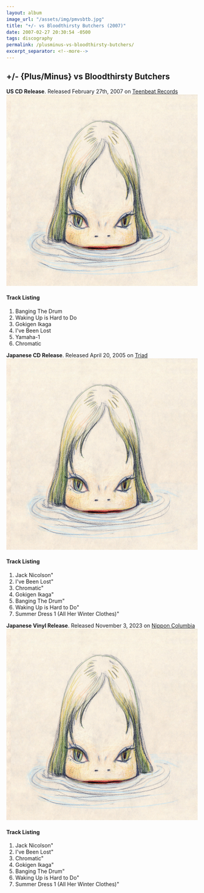 ```yaml
---
layout: album
image_url: "/assets/img/pmvsbtb.jpg"
title: "+/- vs Bloodthirsty Butchers (2007)"
date: 2007-02-27 20:30:54 -0500
tags: discography
permalink: /plusminus-vs-bloodthirsty-butchers/
excerpt_separator: <!--more-->
---
```


<!--more-->

## +/- {Plus/Minus} vs Bloodthirsty Butchers

<div id="container">
    <div id="release-info">
        <b>US CD Release</b>. Released February 27th, 2007 on <a href="https://www.teenbeatrecords.com/items/383.html">Teenbeat Records</a>
    </div>
    <div id="release-container">
        <div id="artwork">
            <a href="/assets/img/pmvsbtb.jpg" alt="Full res version"><img src="/assets/img/pmvsbtb.jpg"/></a>
        </div>
        <div id="tracklist">
            <h4>Track Listing</h4>
            <ol>
                <li>Banging The Drum</li>
                <li>Waking Up is Hard to Do</li>
                <li>Gokigen Ikaga</li>
                <li>I've Been Lost</li>
                <li>Yamaha-1</li>
                <li>Chromatic</li>
            </ol>
        </div>
    </div>
</div>

<div id="container">
    <div id="release-info">
        <b>Japanese CD Release</b>. Released April 20, 2005 on <a href="https://columbia.jp/triad/">Triad</a>
    </div>
    <div id="release-container">
        <div id="artwork">
            <a href="/assets/img/pmvsbtb.jpg" alt="Full res version"><img src="/assets/img/pmvsbtb.jpg"/></a>
        </div>
        <div id="tracklist">
            <h4>Track Listing</h4>
            <ol>
                <li>Jack Nicolson"</li>
                <li>I've Been Lost"</li>
                <li>Chromatic"</li>
                <li>Gokigen Ikaga"</li>
                <li>Banging The Drum"</li>
                <li>Waking Up is Hard to Do"</li>
                <li>Summer Dress 1 (All Her Winter Clothes)"</li>
            </ol>
        </div>
    </div>
</div>

<div id="container">
    <div id="release-info">
        <b>Japanese Vinyl Release</b>. Released November 3, 2023 on <a href="https://columbia.jp/artist-info/butchers/discography/COJA-9486.html">Nippon Columbia</a>
    </div>
    <div id="release-container">
        <div id="artwork">
            <a href="/assets/img/pmvsbtb.jpg" alt="Full res version"><img src="/assets/img/pmvsbtb.jpg"/></a>
        </div>
        <div id="tracklist">
            <h4>Track Listing</h4>
            <ol>
                <li>Jack Nicolson"</li>
                <li>I've Been Lost"</li>
                <li>Chromatic"</li>
                <li>Gokigen Ikaga"</li>
                <li>Banging The Drum"</li>
                <li>Waking Up is Hard to Do"</li>
                <li>Summer Dress 1 (All Her Winter Clothes)"</li>
            </ol>
        </div>
    </div>
</div>
